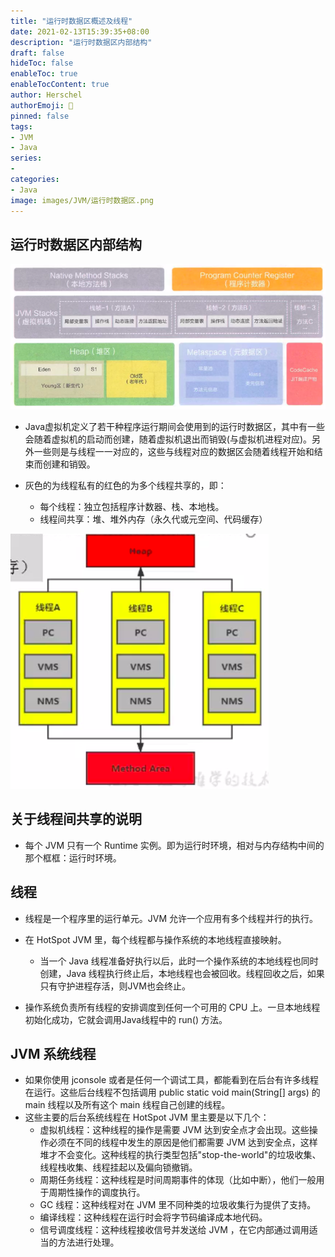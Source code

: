 ```yaml
---
title: "运行时数据区概述及线程"
date: 2021-02-13T15:39:35+08:00
description: "运行时数据区内部结构"
draft: false
hideToc: false
enableToc: true
enableTocContent: true
author: Herschel
authorEmoji: 🦊
pinned: false
tags:
- JVM
- Java
series:
-
categories:
- Java
image: images/JVM/运行时数据区.png
---
```

## 运行时数据区内部结构
![运行时数据区内部结构](/images/JVM/运行时数据区.png)

- Java虚拟机定义了若干种程序运行期间会使用到的运行时数据区，其中有一些会随着虚拟机的启动而创建，随着虚拟机退出而销毁(与虚拟机进程对应)。另外一些则是与线程一一对应的，这些与线程对应的数据区会随着线程开始和结束而创建和销毁。

- 灰色的为线程私有的红色的为多个线程共享的，即：
    - 每个线程：独立包括程序计数器、栈、本地栈。
    - 线程间共享：堆、堆外内存（永久代或元空间、代码缓存）

![线程拥有的内存结构](/images/JVM/线程拥有的内存结构.png)

## 关于线程间共享的说明
- 每个 JVM 只有一个 Runtime 实例。即为运行时环境，相对与内存结构中间的那个框框：运行时环境。
## 线程
- 线程是一个程序里的运行单元。JVM 允许一个应用有多个线程并行的执行。
- 在 HotSpot JVM 里，每个线程都与操作系统的本地线程直接映射。
    - 当一个 Java 线程准备好执行以后，此时一个操作系统的本地线程也同时创建，Java 线程执行终止后，本地线程也会被回收。线程回收之后，如果只有守护进程存活，则JVM也会终止。

- 操作系统负责所有线程的安排调度到任何一个可用的 CPU 上。一旦本地线程初始化成功，它就会调用Java线程中的 run() 方法。

## JVM 系统线程
- 如果你使用 jconsole 或者是任何一个调试工具，都能看到在后台有许多线程在运行。这些后台线程不包括调用 public static void main(String[] args) 的 main 线程以及所有这个 main 线程自己创建的线程。
- 这些主要的后台系统线程在 HotSpot JVM 里主要是以下几个：
    - 虚拟机线程：这种线程的操作是需要 JVM 达到安全点才会出现。这些操作必须在不同的线程中发生的原因是他们都需要 JVM 达到安全点，这样堆才不会变化。这种线程的执行类型包括"stop-the-world"的垃圾收集、线程栈收集、线程挂起以及偏向锁撤销。
    - 周期任务线程：这种线程是时间周期事件的体现（比如中断），他们一般用于周期性操作的调度执行。
    - GC 线程：这种线程对在 JVM 里不同种类的垃圾收集行为提供了支持。
    - 编译线程：这种线程在运行时会将字节码编译成本地代码。
    - 信号调度线程：这种线程接收信号并发送给 JVM ，在它内部通过调用适当的方法进行处理。


